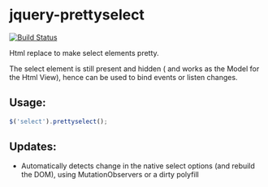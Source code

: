 jquery-prettyselect
============

[![Build Status](https://travis-ci.org/kajyr/jquery-prettyselect.svg?branch=master)](https://travis-ci.org/kajyr/jquery-prettyselect)

Html replace to make select elements pretty.

The select element is still present and hidden ( and works as the Model for the Html View), hence can be used to bind events or listen changes.

## Usage:
```javascript
$('select').prettyselect();
```

## Updates:
- Automatically detects change in the native select options (and rebuild the DOM), using MutationObservers or a dirty polyfill
